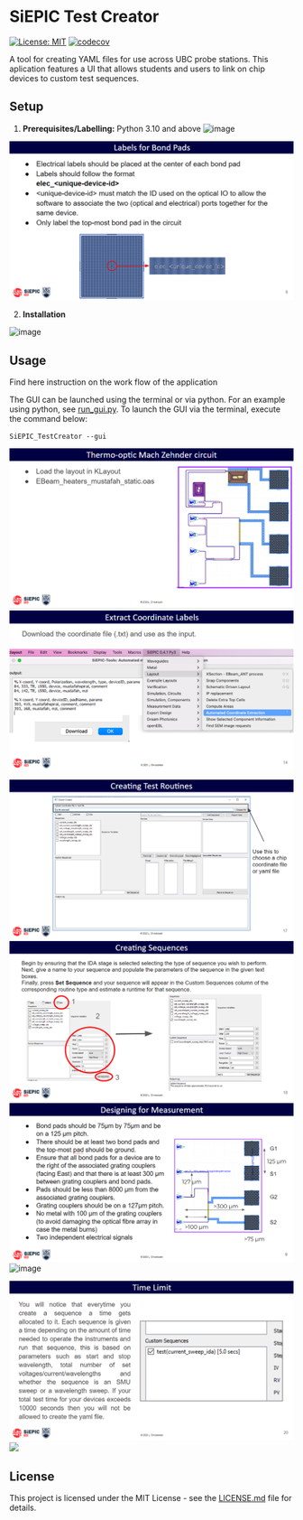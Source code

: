# SiEPIC Test Creator

[![License: MIT](https://img.shields.io/badge/License-MIT-yellow.svg)](https://opensource.org/licenses/MIT)
[![codecov](https://codecov.io/gh/SiEPIC/SiEPIC_testcreator/graph/badge.svg?token=8gQqPJ2Vfx)](https://codecov.io/gh/SiEPIC/SiEPIC_testcreator)

A tool for creating YAML files for use across UBC probe stations. This aplication features a UI that allows students and users to link on chip devices to custom test sequences.

## Setup

1. **Prerequisites/Labelling:** Python 3.10 and above
![image](https://github.com/PetervandenDoel/SiEPIC_testcreator/assets/73015873/12854132-ae9a-4b37-8059-e10656113491)



![](readme_images/electrical_labels.png)
  
2. **Installation**

![image](https://github.com/PetervandenDoel/SiEPIC_testcreator/assets/73015873/381ae711-785b-4e66-b2dd-03c5bfe6c2e6)


## Usage

Find here instruction on the work flow of the application

The GUI can be launched using the terminal or via python. For an example using python, see [run_gui.py](example/run_gui.py). To launch the GUI via the terminal, execute the command below:
```
SiEPIC_TestCreator --gui
```


![](readme_images/example_load.png)
![](readme_images/extractcoordlabels.png)

![](readme_images/upload_file.png)
![](readme_images/create_sequences.png)
![](readme_images/general_design.png)
![image](https://github.com/PetervandenDoel/SiEPIC_testcreator/assets/73015873/23e26d8a-e3b8-4e61-9ce4-1fb9421dcc4b)

![](readme_images/time_limit.png)
![](readme_images/seting_routines.png)


## License

This project is licensed under the MIT License - see the [LICENSE.md](LICENSE.md) file for details.

